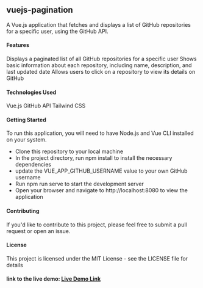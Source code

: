 ## vuejs-pagination
A Vue.js application that fetches and displays a list of GitHub repositories for a specific user, using the GitHub API.

#### Features
Displays a paginated list of all GitHub repositories for a specific user
Shows basic information about each repository, including name, description, and last updated date
Allows users to click on a repository to view its details on GitHub

#### Technologies Used
Vue.js
GitHub API
Tailwind CSS

#### Getting Started
To run this application, you will need to have Node.js and Vue CLI installed on your system.

- Clone this repository to your local machine
- In the project directory, run npm install to install the necessary dependencies
- update the VUE_APP_GITHUB_USERNAME value to your own GitHub username
- Run npm run serve to start the development server
- Open your browser and navigate to http://localhost:8080 to view the application

#### Contributing
If you'd like to contribute to this project, please feel free to submit a pull request or open an issue.

#### License
This project is licensed under the MIT License - see the LICENSE file for details

#### link to the live demo: [Live Demo Link](https://vuejs-pagination.netlify.app/)